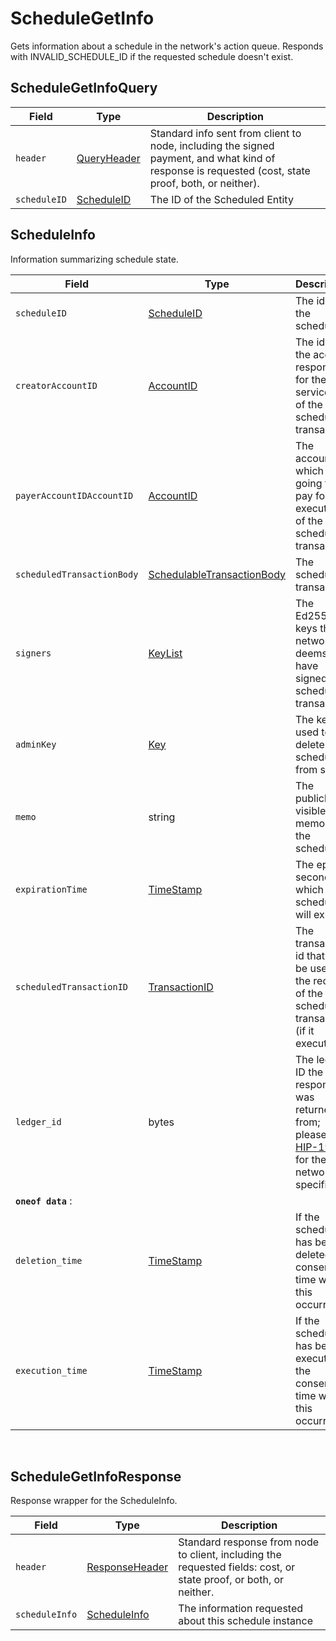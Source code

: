 # ScheduleGetInfo

Gets information about a schedule in the network's action queue. Responds with INVALID\_SCHEDULE\_ID if the requested schedule doesn't exist.

## ScheduleGetInfoQuery

| Field        | Type                                                                            | Description                                                                                                                                         |
| ------------ | ------------------------------------------------------------------------------- | --------------------------------------------------------------------------------------------------------------------------------------------------- |
| `header`     | ​[QueryHeader](../../../sdks-and-apis/hedera-api/miscellaneous/queryheader.md)​ | Standard info sent from client to node, including the signed payment, and what kind of response is requested (cost, state proof, both, or neither). |
| `scheduleID` | ​[ScheduleID](../basic-types/scheduleid.md)                                     | The ID of the Scheduled Entity                                                                                                                      |

## ScheduleInfo

Information summarizing schedule state.

| Field                      | Type                                                                                | Description                                                                                                                                                                          |
| -------------------------- | ----------------------------------------------------------------------------------- | ------------------------------------------------------------------------------------------------------------------------------------------------------------------------------------ |
| `scheduleID`               | [ScheduleID](../basic-types/scheduleid.md)                                          | The id of the schedule                                                                                                                                                               |
| `creatorAccountID`         | [AccountID](../basic-types/accountid.md)                                            | The id of the account responsible for the service fee of the scheduled transaction                                                                                                   |
| `payerAccountIDAccountID`  | [AccountID](../basic-types/accountid.md)                                            | The account which is going to pay for the execution of the scheduled transaction                                                                                                     |
| `scheduledTransactionBody` | [SchedulableTransactionBody](schedulabletransactionbody.md)                         | The scheduled transaction                                                                                                                                                            |
| `signers`                  | [KeyList](../basic-types/keylist.md)                                                | The Ed25519 keys the network deems to have signed the scheduled transaction                                                                                                          |
| `adminKey`                 | [Key](../basic-types/key.md)                                                        | The key used to delete the schedule from state                                                                                                                                       |
| `memo`                     | string                                                                              | The publicly visible memo of the schedule                                                                                                                                            |
| `expirationTime`           | [TimeStamp](../../../sdks-and-apis/hedera-api/cryptocurrency-accounts/timestamp.md) | The epoch second at which the schedule will expire                                                                                                                                   |
| `scheduledTransactionID`   | [TransactionID](../../../sdks-and-apis/hedera-api/smart-contracts/transactionid.md) | The transaction id that will be used in the record of the scheduled transaction (if it executes)                                                                                     |
| `ledger_id`                | bytes                                                                               | The ledger ID the response was returned from; please see [HIP-198](https://github.com/hashgraph/hedera-improvement-proposal/blob/master/HIP/hip-198.md) for the network-specific IDs |
| **`oneof data`** :         |                                                                                     |                                                                                                                                                                                      |
| `deletion_time`            | [TimeStamp](../../../sdks-and-apis/hedera-api/cryptocurrency-accounts/timestamp.md) | If the schedule has been deleted, the consensus time when this occurred                                                                                                              |
| `execution_time`           | [TimeStamp](../../../sdks-and-apis/hedera-api/cryptocurrency-accounts/timestamp.md) | If the schedule has been executed, the consensus time when this occurred                                                                                                             |

‌

## ScheduleGetInfoResponse <a href="#consensusgettopicinforesponse" id="consensusgettopicinforesponse"></a>

Response wrapper for the ScheduleInfo.

| Field          | Type                                                                                            | Description                                                                                                       |
| -------------- | ----------------------------------------------------------------------------------------------- | ----------------------------------------------------------------------------------------------------------------- |
| `header`       | ​[ResponseHeader](../../../sdks-and-apis/hedera-api/cryptocurrency-accounts/responseheader.md)​ | Standard response from node to client, including the requested fields: cost, or state proof, or both, or neither. |
| `scheduleInfo` | [ScheduleInfo](schedulegetinfo.md#scheduleinfo)                                                 | The information requested about this schedule instance                                                            |
